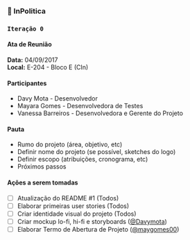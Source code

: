 ### 💸 InPolitica
### `Iteração 0`

#### Ata de Reunião

**Data:** 04/09/2017<br>
**Local:** E-204 - Bloco E (CIn)

#### Participantes

- Davy Mota - Desenvolvedor
- Mayara Gomes - Desenvolvedora de Testes
- Vanessa Barreiros - Desenvolvedora e Gerente do Projeto

#### Pauta
- Rumo do projeto (área, objetivo, etc)
- Definir nome do projeto (se possível, sketches do logo)
- Definir escopo (atribuições, cronograma, etc)
- Próximos passos

####  Ações a serem tomadas
- [ ] Atualização do README #1 (Todos)
- [ ] Elaborar primeiras user stories (Todos)
- [ ] Criar identidade visual do projeto (Todos)
- [ ] Criar mockup lo-fi, hi-fi e storyboards  ([@Davymota](http://github.com/Davymota))
- [ ] Elaborar Termo de Abertura de Projeto ([@maygomes00](http://github.com/maygomes00))
